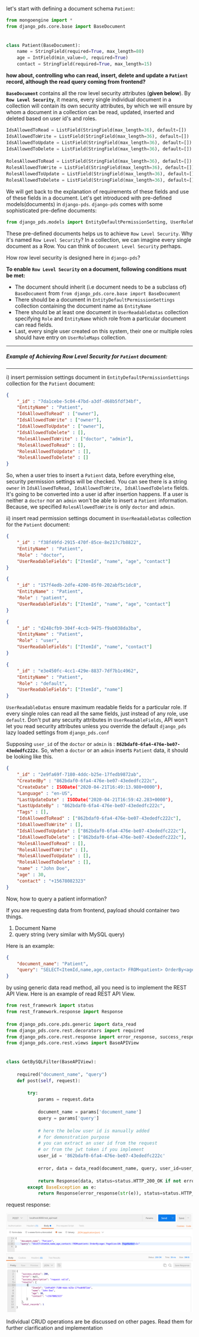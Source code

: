 let's start with defining a document schema `Patient`:

```python
from mongoengine import *
from django_pds.core.base import BaseDocument


class Patient(BaseDocument):
    name = StringField(required=True, max_length=80)
    age = IntField(min_value=0, required=True)
    contact = StringField(required=True, max_length=15)
```

**how about, controlling who can read, insert, delete and update a `Patient` record, although the read query coming from frontend?**

**`BaseDocument`** contains all the row level security attributes (**given below**). By **`Row Level Security`**, it means, every single individual document in a collection will contain its own security attributes, by which we will ensure by whom a document in a collection can be read, updated, inserted and deleted based on user id's and roles.

```python
IdsAllowedToRead = ListField(StringField(max_length=36), default=[])
IdsAllowedToWrite = ListField(StringField(max_length=36), default=[])
IdsAllowedToUpdate = ListField(StringField(max_length=36), default=[])
IdsAllowedToDelete = ListField(StringField(max_length=36), default=[])

RolesAllowedToRead = ListField(StringField(max_length=36), default=[])
RolesAllowedToWrite = ListField(StringField(max_length=36), default=[])
RolesAllowedToUpdate = ListField(StringField(max_length=36), default=[])
RolesAllowedToDelete = ListField(StringField(max_length=36), default=[])
```

We will get back to the explanation of requirements of these fields and use of these fields in a document. Let's get introduced with pre-defined models(documents) in `django-pds`. `django-pds` comes with some sophisticated pre-define documents:

```python
from django_pds.models import EntityDefaultPermissionSetting, UserRoleMap, UserReadableData
```

These pre-defined documents helps us to achieve `Row Level Security`. Why it's named `Row Level Security`? In a collection, we can imagine every single document as a Row. You can think of `Document Level Security` perhaps. 

How row level security is designed here in `django-pds`?

**To enable `Row Level Security` on a document, following conditions must be met:**

- The document should inherit (i.e document needs to be a subclass of) `BaseDocument` from `from django_pds.core.base import BaseDocument`
- There should be a document in `EntityDefaultPermissionSettings` collection containing the document name as `EntityName`
- There should be at least one document in `UserReadableDatas` collection specifying `Role` and `EntityName` which role from a particular document can read fields.
- Last, every single user created on this system, their one or multiple roles should have entry on `UserRoleMaps` collection.


***

##### Example of Achieving Row Level Security for `Patient` document:

***

i) insert permission settings document in `EntityDefaultPermissionSettings` collection for the `Patient` document:


```json
{
    "_id" : "7da1cebe-5c04-47bd-a3df-d68b5fdf34bf", 
    "EntityName" : "Patient", 
    "IdsAllowedToRead" : ["owner"], 
    "IdsAllowedToWrite" : ["owner"], 
    "IdsAllowedToUpdate" : ["owner"], 
    "IdsAllowedToDelete" : [], 
    "RolesAllowedToWrite" : ["doctor", "admin"],
    "RolesAllowedToRead" : [], 
    "RolesAllowedToUpdate" : [], 
    "RolesAllowedToDelete" : []
}
```

So, when a user tries to insert a `Patient` data, before everything else, security permission settings will be checked. You can see there is a string `owner` in `IdsAllowedToRead, IdsAllowedToWrite, IdsAllowedToDelete` fields. It's going to be converted into a user id after insertion happens. If a user is neither a `doctor` nor an `admin` won't be able to insert a `Patient` information. Because, we specified `RolesAllowedToWrite` is only `doctor` and `admin`.

ii) insert read permission settings document in `UserReadableDatas` collection for the `Patient` document:

```json
{
    "_id" : "f38f49fd-2915-470f-85ce-8e217c7b8822", 
    "EntityName" : "Patient", 
    "Role" : "doctor", 
    "UserReadableFields": ["ItemId", "name", "age", "contact"]
}
```
```json
{
    "_id" : "157f4edb-2dfe-4200-85f0-202abf5c1dc8", 
    "EntityName" : "Patient", 
    "Role" : "patient", 
    "UserReadableFields": ["ItemId", "name", "age", "contact"]
}
```
```json
{
    "_id" : "d248cfb9-304f-4ccb-9475-f9ab038da3ba", 
    "EntityName" : "Patient", 
    "Role" : "user", 
    "UserReadableFields": ["ItemId", "name", "contact"]
}
```
```json
{
    "_id" : "e3e450fc-4cc1-429e-8837-7df7b1c4962", 
    "EntityName" : "Patient", 
    "Role" : "default", 
    "UserReadableFields": ["ItemId", "name"]
}
```

`UserReadableDatas` ensure maximum readable fields for a particular role. If every single roles can read all the same fields, just instead of any role, use `default`. Don't put any security attributes in `UserReadableFields`, API won't let you read security attributes unless you override the default `django_pds` lazy loaded settings from `django_pds.conf`

Supposing `user_id` of the `doctor` or `admin` is : **`862bdaf0-6fa4-476e-be07-43ededfc222c`**. So, when a `doctor` or an `admin` inserts `Patient` data, it should be looking like this.

```json
{ 
    "_id" : "2e9fa69f-7180-4ddc-b25e-17fedb9872ab", 
    "CreatedBy" : "862bdaf0-6fa4-476e-be07-43ededfc222c", 
    "CreateDate" : ISODate("2020-04-21T16:49:13.980+0000"), 
    "Language" : "en-US", 
    "LastUpdateDate" : ISODate("2020-04-21T16:59:42.283+0000"), 
    "LastUpdateBy" : "862bdaf0-6fa4-476e-be07-43ededfc222c", 
    "Tags" : [], 
    "IdsAllowedToRead" : ["862bdaf0-6fa4-476e-be07-43ededfc222c"], 
    "IdsAllowedToWrite" : [], 
    "IdsAllowedToUpdate" : ["862bdaf0-6fa4-476e-be07-43ededfc222c"], 
    "IdsAllowedToDelete" : ["862bdaf0-6fa4-476e-be07-43ededfc222c"], 
    "RolesAllowedToRead" : [], 
    "RolesAllowedToWrite" : [], 
    "RolesAllowedToUpdate" : [], 
    "RolesAllowedToDelete" : [], 
    "name" : "John Doe", 
    "age" : 30,
    "contact" : "+15678082323"
}
```

Now, how to query a patient information?

If you are requesting data from frontend, payload should container two things.

1. Document Name
2. query string (very similar with MySQL query)

Here is an example:

```json
{
    "document_name": "Patient",
    "query": "SELECT<ItemId,name,age,contact> FROM<patient> OrderBy<age> PageSize<10> PageNumber<1>"
}
```

by using generic data read method, all you need is to implement the REST API View. Here is an example of read REST API View.

```python
from rest_framework import status
from rest_framework.response import Response

from django_pds.core.pds.generic import data_read
from django_pds.core.rest.decorators import required
from django_pds.core.rest.response import error_response, success_response
from django_pds.core.rest.views import BaseAPIView


class GetBySQLFilter(BaseAPIView):

    required("document_name", "query")
    def post(self, request):

        try:
            params = request.data

            document_name = params['document_name']
            query = params['query']
            
            # here the below user id is manually added
            # for demonstration purpose
            # you can extract an user id from the request
            # or from the jwt token if you implement
            user_id = '862bdaf0-6fa4-476e-be07-43ededfc222c'

            error, data = data_read(document_name, query, user_id=user_id)

            return Response(data, status=status.HTTP_200_OK if not error else status.HTTP_400_BAD_REQUEST)
        except BaseException as e:
            return Response(error_response(str(e)), status=status.HTTP_400_BAD_REQUEST)
```

request response:

<p align="center">
    <img src="https://github.com/knroy/django-pds/blob/dev/docs/img/django-pds-read.png?raw=true">
</p>

Individual CRUD operations are be discussed on other pages. Read them for further clarification and implementation